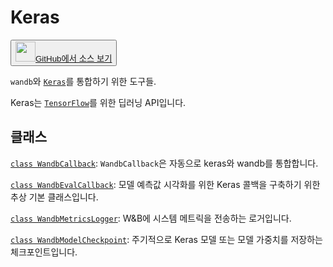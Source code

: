 
# Keras

<p><button style={{display: 'flex', alignItems: 'center', backgroundColor: 'white', border: '1px solid #ddd', padding: '10px', borderRadius: '6px', cursor: 'pointer', boxShadow: '0 2px 3px rgba(0,0,0,0.1)', transition: 'all 0.3s'}}><a href='https://www.github.com/wandb/wandb/tree/v0.16.4/wandb/integration/keras/__init__.py' style={{fontSize: '1.2em', display: 'flex', alignItems: 'center'}}><img src='https://github.githubassets.com/images/modules/logos_page/GitHub-Mark.png' height='32px' width='32px' style={{marginRight: '10px'}}/>GitHub에서 소스 보기</a></button></p>

`wandb`와 [`Keras`](https://keras.io/)를 통합하기 위한 도구들.

Keras는 [`TensorFlow`](https://www.tensorflow.org/)를 위한 딥러닝 API입니다.

## 클래스

[`class WandbCallback`](./wandbcallback.md): `WandbCallback`은 자동으로 keras와 wandb를 통합합니다.

[`class WandbEvalCallback`](./wandbevalcallback.md): 모델 예측값 시각화를 위한 Keras 콜백을 구축하기 위한 추상 기본 클래스입니다.

[`class WandbMetricsLogger`](./wandbmetricslogger.md): W&B에 시스템 메트릭을 전송하는 로거입니다.

[`class WandbModelCheckpoint`](./wandbmodelcheckpoint.md): 주기적으로 Keras 모델 또는 모델 가중치를 저장하는 체크포인트입니다.
